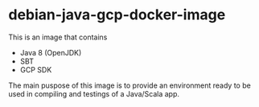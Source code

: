 # debian-java-gcp-docker-image
This is an image that contains
- Java 8 (OpenJDK)
- SBT
- GCP SDK

The main puspose of this image is to provide an environment ready to be used in compiling and testings of a Java/Scala app.


